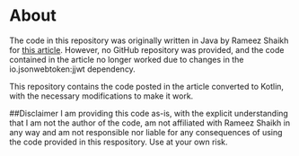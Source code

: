 # About

The code in this repository was originally written in Java by Rameez Shaikh for 
[this article](https://medium.com/swlh/spring-boot-security-jwt-hello-world-example-b479e457664c). However, no GitHub repository
was provided, and the code contained in the article no longer worked due to changes in the io.jsonwebtoken:jjwt dependency.

This repository contains the code posted in the article converted to Kotlin, with the necessary modifications to make it work.

##Disclaimer 
I am providing this code as-is, with the explicit understanding that I am not the author of the code, 
am not affiliated with Rameez Shaikh in any way and am not responsible nor liable for any consequences of using the 
code provided in this respository. Use at your own risk.




